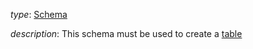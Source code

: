 *type*: [Schema](schema)

*description*: This schema must be used to create a [table](table-constructor)
